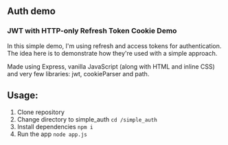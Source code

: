 ## Auth demo

### JWT with HTTP-only Refresh Token Cookie Demo

In this simple demo, I'm using refresh and access tokens for authentication.
The idea here is to demonstrate how they're used with a simple approach.

Made using Express, vanilla JavaScript (along with HTML and inline CSS) and very few libraries:
jwt, cookieParser and path.

## Usage:

1. Clone repository
2. Change directory to simple_auth `cd /simple_auth`
3. Install dependencies `npm i`
4. Run the app `node app.js`
